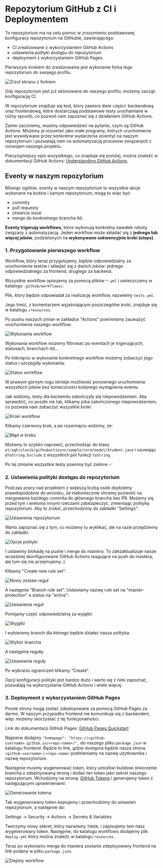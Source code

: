 
# Repozytorium GitHub z CI i Deploymentem

To repozytorium ma na celu pomoc w zrozumieniu podstawowej konfiguracji repozytorium na GitHubie, zawierającego:

- CI zrealizowane z wykorzystaniem GitHub Actions
- ustawienia polityki dostępu do repozytorium
- deployment z wykorzystaniem GitHub Pages.

Pierwszym krokiem do zrealizowania jest wykonanie forka tego repozytorium do swojego profilu.

![Zrzut ekranu z forkiem](readme_images/fork_ss.png)

Gdy repozytorium jest już sklonowane do naszego profilu, możemy zacząć konfigurację CI.

W repozytorium znajduje się kod, który zawiera dwie części: backendową oraz frontendową, które dostarczają podstawowe testy uruchamiane w różny sposób, co pozwoli nam zapoznać się z działaniem GitHub Actions.

Zanim zaczniemy, musimy odpowiedzieć na pytanie, czym są GitHub Actions. Możemy je rozumieć jako małe programy, których uruchomienie jest wywoływane przez konkretne wydarzenia (eventy) na naszym repozytorium i pozwalają nam na automatyzację procesów związanych z rozwojem naszego projektu.

Precyzyjniejszy opis wszystkiego, co znajduje się poniżej, można znaleźć w dokumentacji GitHub Actions: [Understanding GitHub Actions](https://docs.github.com/en/actions/learn-github-actions/understanding-github-actions).

## Eventy w naszym repozytorium

Mówiąc ogólnie, eventy w naszym repozytorium to wszystkie akcje wykonane na kodzie i samym repozytorium, mogą to więc być:

- commity
- pull requesty
- otwarcia issue
- merge do konkretnego brancha itd.

**Eventy trigerują workflows**, które wykonują konkretny kawałek roboty związany z automatyzacją. Jeden workflow może składać się z **jednego lub więcej jobów**, podzielonych na **wykonywane sekwencyjnie kroki (steps)**.

### 1. Przygotowanie pierwszego workflow

Workflow, który teraz przygotujemy, będzie odpowiedzialny za uruchomienie testów i składać się z dwóch jobów: jednego odpowiedzialnego za frontend, drugiego za backend.

Wszystkie workflow opisujemy za pomocą plików `*.yml` i umieszczamy w katalogu `.github/workflows/`.

Plik, który będzie odpowiadał za realizację workflow, nazwiemy `tests.yml`.

Jego treść, z komentarzem wyjaśniającym poszczególne kroki, znajduje się w katalogu `/resources`.

Po pushu naszych zmian w zakładce "Actions" powinniśmy zauważyć uruchomienie naszego workflow:

![Wykonania workflow](readme_images/img.png)

Wykonania workflow możemy filtrować po eventach je trigerujących, statusach, branchach itd...

Po kliknięciu w wykonanie konkretnego workflow możemy zobaczyć jego status i szczegóły wykonania:

![Status workflow](readme_images/img_1.png)

W prawym górnym rogu istnieje możliwość ponownego uruchomienia wszystkich jobów bez konieczności kolejnego wystąpienia eventu.

Jak widzimy, testy dla backendu zakończyły się niepowodzeniem. Aby sprawdzić, co poszło nie tak, klikamy joba zakończonego niepowodzeniem, co pozwala nam zobaczyć wszystkie kroki:

![Kroki workflow](readme_images/img_2.png)

Klikamy czerwony krok, a po rozwinięciu widzimy, że:

![Błąd w kroku](readme_images/img_3.png)

Możemy to szybko naprawić, przechodząc do klasy `pl/agh/slonik/githubactiosns/sample/core/model/Student.java` i usuwając `@ToString.Exclude` z wszystkich pól funkcji `toString`.

Po tej zmianie wszystkie testy powinny być zielone ✅ 

### 2. Ustawienia polityki dostępu do repozytorium

Podczas pracy nad projektem z większą liczbą osób dojdziemy prawdopodobnie do wniosku, że niekoniecznie chcemy pozwolić na mergowanie każdego commita do głównego brancha bez PR. Możemy się przed tym i wieloma innymi rzeczami zabezpieczyć, zmieniając politykę repozytorium. Aby to zrobić, przechodzimy do zakładki "Settings":

![Ustawienia repozytorium](readme_images/img_4.png)

Warto zapoznać się z tym, co możemy tu wyklikać, ale na razie przejdziemy do zakładki:

![Opcje polityki](readme_images/img_5.png)

I ustawimy blokadę na pushe i merge do mastera. To zdezaktualizuje nasze wcześniej skonfigurowane GitHub Actions reagujące na push do mastera, ale tym się nie przejmujemy :)

Klikamy "Create new rule set":

![Nowy zestaw reguł](readme_images/img_6.png)

A następnie "Branch rule set". Ustawiamy nazwę rule set na "master-protection" a status na "active":

![Ustawienia reguł](readme_images/img_7.png)

Pomijamy część odpowiedzialną za wyjątki:

![Wyjątki](readme_images/img_8.png)

I wybieramy branch dla którego będzie działać nasza polityka:

![Wybór brancha](readme_images/img_9.png)

A następnie regułę:

![Ustawienia reguły](readme_images/img_10.png)

Po wybraniu ograniczeń klikamy "Create".

Opcji konfiguracji polityki jest bardzo dużo i warto się z nimi zapoznać, pozwalają na wykorzystanie GitHub Actions i wiele więcej.


### 3. Deployment z wykorzystaniem GitHub Pages

Proste strony mogą zostać zdeployowane za pomocą GitHub Pages za darmo. W naszym przypadku frontend nie komunikuje się z backendem, więc możemy skorzystać z tej funkcjonalności.

Link do dokumentacji GitHub Pages: [GitHub Pages Quickstart](https://docs.github.com/en/pages/quickstart)

Najpierw dodajmy `"homepage": "https://<github-username>.github.io/<repo-name>/",` do naszego pliku `package.json` w katalogu frontend. Będzie to link, gdzie dostępna będzie nasza strona. `<github-username>` i `<repo-name>` podmieniamy na nazwę użytkownika i nazwę repozytorium.

Następnie musimy wygenerować token, który umożliwi buildowi stworzenie brancha z zdeployowaną stroną i dodać ten token jako sekret naszego repozytorium. Wchodzimy na stronę: [GitHub Tokens](https://github.com/settings/tokens) i generujemy token z następującymi uprawnieniami:

![Generowanie tokena](readme_images/img_11.png)

Tak wygenerowany token kopiujemy i przechodzimy do ustawień repozytorium, a następnie do:

Settings -> Security -> Actions -> Secrets & Variables

Tworzymy nowy sekret, który nazwiemy `TOKEN`, i zapisujemy tam nasz wygenerowany token. Następnie, do katalogu workflows dodajemy plik `deploy.yml` który można znaleźć w katalogu `resources`.

Teraz po wykonaniu merga do mastera zostanie zdeployowany frontend na link podany w pliku `package.json`.

![Deploy workflow](readme_images/img_14.png)



    
    
    






